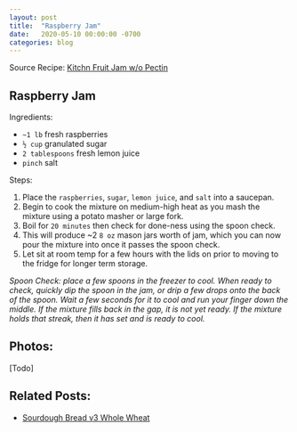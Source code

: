 ```yaml
---
layout: post
title:  "Raspberry Jam"
date:   2020-05-10 00:00:00 -0700
categories: blog
---
```


Source Recipe: [Kitchn Fruit Jam w/o Pectin](https://www.thekitchn.com/how-to-make-basic-fruit-jam-cooking-lessons-from-the-kitchn-193560)

Raspberry Jam
-

Ingredients:
- `~1 lb` fresh raspberries 
- `½ cup` granulated sugar
- `2 tablespoons` fresh lemon juice
- `pinch` salt 

Steps:
1. Place the `raspberries`, `sugar`, `lemon juice`, and `salt` into a saucepan.
2. Begin to cook the mixture on medium-high heat as you mash the mixture using a potato masher or large fork.
3. Boil for `20 minutes` then check for done-ness using the spoon check.
4. This will produce ~2 `8 oz` mason jars worth of jam, which you can now pour the mixture into once it passes the 
spoon check. 
5. Let sit at room temp for a few hours with the lids on prior to moving to the fridge for longer term storage. 


*Spoon Check: place a few spoons in the freezer to cool. When ready to check, quickly dip the spoon in the jam, or drip
a few drops onto the back of the spoon. Wait a few seconds for it to cool and run your finger down the middle. If the mixture
fills back in the gap, it is not yet ready. If the mixture holds that streak, then it has set and is ready to cool.*


Photos:
- 

[Todo]

Related Posts:
-
- [Sourdough Bread v3 Whole Wheat](/blog/2020/05/09/Sourdough-Bread-v3-Whole-Wheat.html)
